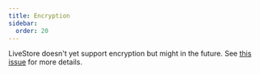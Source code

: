```yaml
---
title: Encryption
sidebar:
  order: 20
---
```


LiveStore doesn't yet support encryption but might in the future.
See [this issue](https://github.com/livestorejs/livestore/issues/70) for more details.
